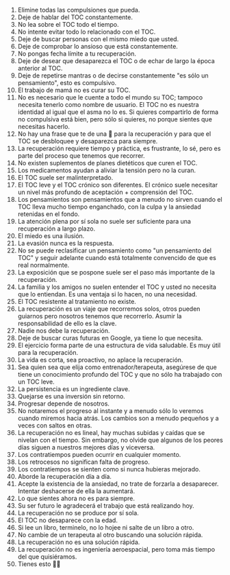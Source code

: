 1. Elimine todas las compulsiones que pueda.
2. Deje de hablar del TOC constantemente.
3. No lea sobre el TOC todo el tiempo.
4. No intente evitar todo lo relacionado con el TOC.
5. Deje de buscar personas con el mismo miedo que usted.
6. Deje de comprobar lo ansioso que está constantemente.
7. No pongas fecha límite a tu recuperación.
8. Deje de desear que desaparezca el TOC o de echar de largo la época anterior al TOC.
9. Deje de repetirse mantras o de decirse constantemente "es sólo un pensamiento", esto es compulsivo.
10. El trabajo de mamá no es curar su TOC.
11. No es necesario que le cuente a todo el mundo su TOC; tampoco necesita tenerlo como nombre de usuario. El TOC no es nuestra identidad al igual que el asma no lo es. Si quieres compartirlo de forma no compulsiva está bien, pero sólo si quieres, no porque sientes que necesitas hacerlo.
12. No hay una frase que te de una 🔑 para la recuperación y para que el TOC se desbloquee y desaparezca para siempre.
13. La recuperación requiere tiempo y práctica, es frustrante, lo sé, pero es parte del proceso que tenemos que recorrer.
14. No existen suplementos de planes dietéticos que curen el TOC.
15. Los medicamentos ayudan a aliviar la tensión pero no la curan.
16. El TOC suele ser malinterpretado.
17. El TOC leve y el TOC crónico son diferentes. El crónico suele necesitar un nivel más profundo de aceptación + comprensión del TOC.
18. Los pensamientos son pensamientos que a menudo no sirven cuando el TOC lleva mucho tiempo enganchado, con la culpa y la ansiedad retenidas en el fondo.
19. La atención plena por sí sola no suele ser suficiente para una recuperación a largo plazo.
20. El miedo es una ilusión.
21. La evasión nunca es la respuesta.
22. No se puede reclasificar un pensamiento como "un pensamiento del TOC" y seguir adelante cuando está totalmente convencido de que es real normalmente.
23. La exposición que se pospone suele ser el paso más importante de la recuperación.
24. La familia y los amigos no suelen entender el TOC y usted no necesita que lo entiendan. Es una ventaja si lo hacen, no una necesidad.
25. El TOC resistente al tratamiento no existe.
26. La recuperación es un viaje que recorremos solos, otros pueden guiarnos pero nosotros tenemos que recorrerlo. Asumir la responsabilidad de ello es la clave.
27. Nadie nos debe la recuperación.
28. Deje de buscar curas futuras en Google, ya tiene lo que necesita.
29. El ejercicio forma parte de una estructura de vida saludable. Es muy útil para la recuperación.
30. La vida es corta, sea proactivo, no aplace la recuperación.
31. Sea quien sea que elija como entrenador/terapeuta, asegúrese de que tiene un conocimiento profundo del TOC y que no sólo ha trabajado con un TOC leve.
32. La persistencia es un ingrediente clave.
33. Quejarse es una inversión sin retorno.
34. Progresar depende de nosotros.
35. No notaremos el progreso al instante y a menudo sólo lo veremos cuando miremos hacia atrás. Los cambios son a menudo pequeños y a veces con saltos en otras.
36. La recuperación no es lineal, hay muchas subidas y caídas que se nivelan con el tiempo. Sin embargo, no olvide que algunos de los peores días siguen a nuestros mejores días y viceversa.
37. Los contratiempos pueden ocurrir en cualquier momento.
38. Los retrocesos no significan falta de progreso.
39. Los contratiempos se sienten como si nunca hubieras mejorado.
40. Aborde la recuperación día a día.
41. Acepte la existencia de la ansiedad, no trate de forzarla a desaparecer. Intentar deshacerse de ella la aumentará.
42. Lo que sientes ahora no es para siempre.
43. Su ser futuro le agradecerá el trabajo que está realizando hoy.
44. La recuperación no se produce por sí sola.
45. El TOC no desaparece con la edad.
46. Si lee un libro, terminelo, no lo hojee ni salte de un libro a otro.
47. No cambie de un terapeuta al otro buscando una solución rápida.
48. La recuperación no es una solución rápida.
49. La recuperación no es ingeniería aeroespacial, pero toma más tiempo del que quisiéramos.
50. Tienes esto 💪🏻
